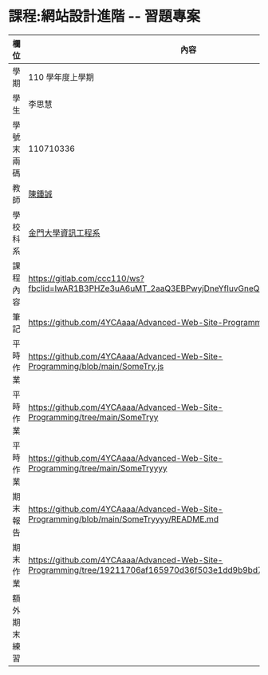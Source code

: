 # 課程:網站設計進階 -- 習題專案

欄位   | 內容
---------|--------
學期 | 110 學年度上學期
學生 |  李思慧
學號末兩碼 | 110710336
教師 | [陳鍾誠](https://www.nqu.edu.tw/educsie/index.php?act=blog&code=list&ids=4)
學校科系 | [金門大學資訊工程系](https://www.nqu.edu.tw/educsie/index.php)
課程內容 | https://gitlab.com/ccc110/ws?fbclid=IwAR1B3PHZe3uA6uMT_2aaQ3EBPwyjDneYfIuvGneQLjLpLnn2e8LEqho6qVA
筆記 | https://github.com/4YCAaaa/Advanced-Web-Site-Programming/wiki
平時作業 | https://github.com/4YCAaaa/Advanced-Web-Site-Programming/blob/main/SomeTry.js
平時作業 | https://github.com/4YCAaaa/Advanced-Web-Site-Programming/tree/main/SomeTryy
平時作業 | https://github.com/4YCAaaa/Advanced-Web-Site-Programming/tree/main/SomeTryyyy
期末報告 | https://github.com/4YCAaaa/Advanced-Web-Site-Programming/blob/main/SomeTryyyy/README.md
期末作業 | https://github.com/4YCAaaa/Advanced-Web-Site-Programming/tree/19211706af165970d36f503e1dd9b9bd7b05d663/SomeTryyyy
額外期末練習 | 
